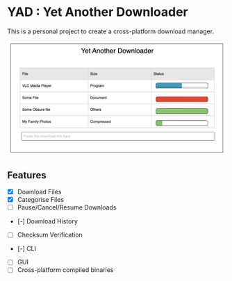 # YAD : Yet Another Downloader

This is a personal project to create a cross-platform download manager.

![First UI concept](docs/yad-v0-concept.png)

## Features
- [x] Download Files
- [x] Categorise Files
- [  ] Pause/Cancel/Resume Downloads
- [-] Download History
- [  ] Checksum Verification
- [-] CLI
- [  ] GUI
- [  ] Cross-platform compiled binaries
